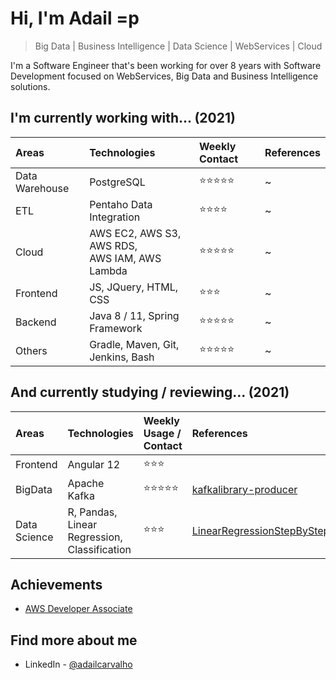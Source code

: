 # Hi, I'm Adail =p 
> Big Data | Business Intelligence | Data Science | WebServices | Cloud

I'm a Software Engineer that's been working for over 8 years with Software Development focused on WebServices, Big Data and Business Intelligence solutions.

## I'm currently working with... (2021)

| Areas | Technologies | Weekly Contact | References |
| :---         | :---         | :---       | :---       |
| Data Warehouse | PostgreSQL | :star::star::star::star::star:| ~ |
| ETL | Pentaho Data Integration | :star::star::star::star:| ~ |
| Cloud | AWS EC2, AWS S3, AWS RDS, <br > AWS IAM, AWS Lambda | :star::star::star::star::star:| ~ |
| Frontend | JS, JQuery, HTML, CSS | :star::star::star: | ~ |
| Backend |  Java 8 / 11, Spring Framework <br > | :star::star::star::star::star: | ~ |
| Others | Gradle, Maven, Git, <br > Jenkins, Bash | :star::star::star::star::star:| ~ |

## And currently studying / reviewing... (2021)

| Areas | Technologies | Weekly Usage / Contact | References |
| :---         | :---         | :---       | :---        |
| Frontend | Angular 12 | :star::star::star:|  |
| BigData | Apache Kafka | :star::star::star::star::star:| [kafkalibrary-producer](https://github.com/AdailCarvalho/kafkalibrary-producer) | 
| Data Science | R, Pandas, Linear Regression, <br > Classification | :star::star::star: | [LinearRegressionStepByStep](https://www.kaggle.com/almaak/linearregressionstepbystep)|

## Achievements

- [AWS Developer Associate](https://www.credly.com/badges/93861ecc-eb80-4ebd-9878-451db7db53fb?source=linked_in_profile) 

## Find more about me

- LinkedIn - [@adailcarvalho](https://www.linkedin.com/in/adailcarvalho)
<!---
AdailCarvalho/AdailCarvalho is a ✨ special ✨ repository because its `README.md` (this file) appears on your GitHub profile.
You can click the Preview link to take a look at your changes.
--->
